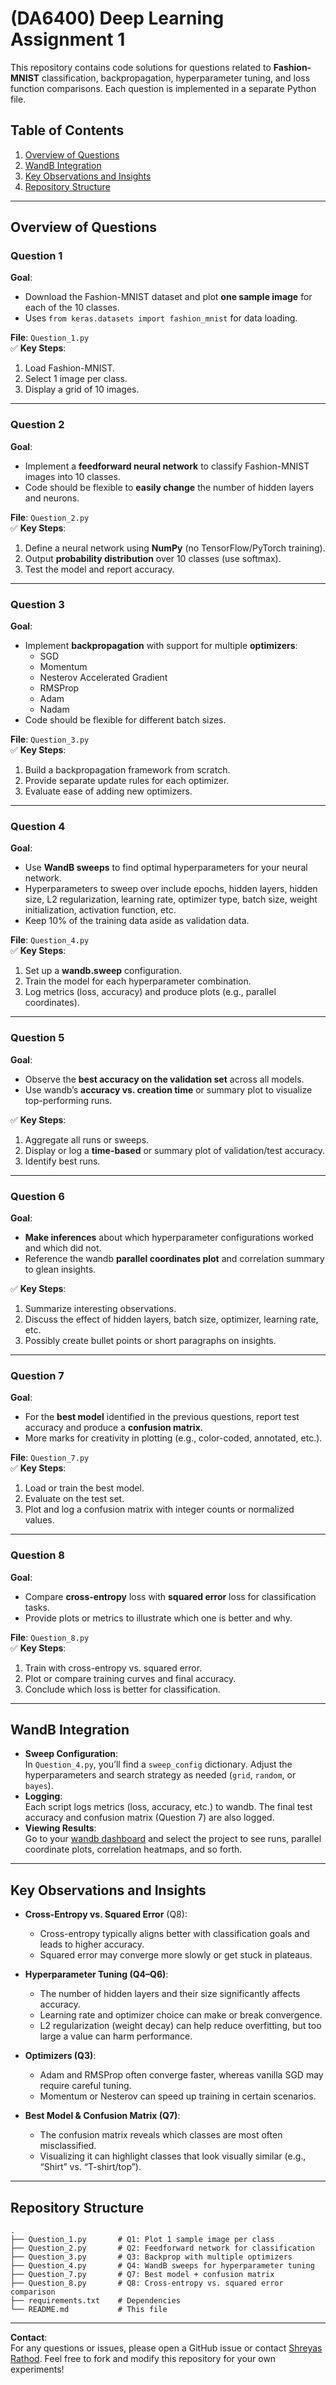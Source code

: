 # (DA6400) Deep Learning Assignment 1

This repository contains code solutions for questions related to **Fashion-MNIST** classification, backpropagation, hyperparameter tuning, and loss function comparisons. Each question is implemented in a separate Python file.

## Table of Contents

1. [Overview of Questions](#overview-of-questions)   
2. [WandB Integration](#wandb-integration)  
3. [Key Observations and Insights](#key-observations-and-insights)  
4. [Repository Structure](#repository-structure)  

---

## Overview of Questions

### Question 1
**Goal**:  
- Download the Fashion-MNIST dataset and plot **one sample image** for each of the 10 classes.  
- Uses `from keras.datasets import fashion_mnist` for data loading.

**File**: `Question_1.py`  
✅ **Key Steps**:
1. Load Fashion-MNIST.  
2. Select 1 image per class.  
3. Display a grid of 10 images.

---

### Question 2
**Goal**:  
- Implement a **feedforward neural network** to classify Fashion-MNIST images into 10 classes.  
- Code should be flexible to **easily change** the number of hidden layers and neurons.

**File**: `Question_2.py`  
✅ **Key Steps**:
1. Define a neural network using **NumPy** (no TensorFlow/PyTorch training).  
2. Output **probability distribution** over 10 classes (use softmax).  
3. Test the model and report accuracy.

---

### Question 3
**Goal**:  
- Implement **backpropagation** with support for multiple **optimizers**:  
  - SGD  
  - Momentum  
  - Nesterov Accelerated Gradient  
  - RMSProp  
  - Adam  
  - Nadam  
- Code should be flexible for different batch sizes.

**File**: `Question_3.py`  
✅ **Key Steps**:
1. Build a backpropagation framework from scratch.  
2. Provide separate update rules for each optimizer.  
3. Evaluate ease of adding new optimizers.

---

### Question 4
**Goal**:  
- Use **WandB sweeps** to find optimal hyperparameters for your neural network.  
- Hyperparameters to sweep over include epochs, hidden layers, hidden size, L2 regularization, learning rate, optimizer type, batch size, weight initialization, activation function, etc.  
- Keep 10% of the training data aside as validation data.

**File**: `Question_4.py`  
✅ **Key Steps**:
1. Set up a **wandb.sweep** configuration.  
2. Train the model for each hyperparameter combination.  
3. Log metrics (loss, accuracy) and produce plots (e.g., parallel coordinates).

---

### Question 5
**Goal**:  
- Observe the **best accuracy on the validation set** across all models.  
- Use wandb’s **accuracy vs. creation time** or summary plot to visualize top-performing runs.

✅ **Key Steps**:
1. Aggregate all runs or sweeps.  
2. Display or log a **time-based** or summary plot of validation/test accuracy.  
3. Identify best runs.

---

### Question 6
**Goal**:  
- **Make inferences** about which hyperparameter configurations worked and which did not.  
- Reference the wandb **parallel coordinates plot** and correlation summary to glean insights.

✅ **Key Steps**:
1. Summarize interesting observations.  
2. Discuss the effect of hidden layers, batch size, optimizer, learning rate, etc.  
3. Possibly create bullet points or short paragraphs on insights.

---

### Question 7
**Goal**:  
- For the **best model** identified in the previous questions, report test accuracy and produce a **confusion matrix**.  
- More marks for creativity in plotting (e.g., color-coded, annotated, etc.).

**File**: `Question_7.py`  
✅ **Key Steps**:
1. Load or train the best model.  
2. Evaluate on the test set.  
3. Plot and log a confusion matrix with integer counts or normalized values.

---

### Question 8
**Goal**:  
- Compare **cross-entropy** loss with **squared error** loss for classification tasks.  
- Provide plots or metrics to illustrate which one is better and why.

**File**: `Question_8.py`  
✅ **Key Steps**:
1. Train with cross-entropy vs. squared error.  
2. Plot or compare training curves and final accuracy.  
3. Conclude which loss is better for classification.

---

## WandB Integration

- **Sweep Configuration**:  
  In `Question_4.py`, you’ll find a `sweep_config` dictionary. Adjust the hyperparameters and search strategy as needed (`grid`, `random`, or `bayes`).  
- **Logging**:  
  Each script logs metrics (loss, accuracy, etc.) to wandb. The final test accuracy and confusion matrix (Question 7) are also logged.  
- **Viewing Results**:  
  Go to your [wandb dashboard](https://wandb.ai/) and select the project to see runs, parallel coordinate plots, correlation heatmaps, and so forth.

---

## Key Observations and Insights

- **Cross-Entropy vs. Squared Error** (Q8):  
  - Cross-entropy typically aligns better with classification goals and leads to higher accuracy.  
  - Squared error may converge more slowly or get stuck in plateaus.

- **Hyperparameter Tuning (Q4–Q6)**:  
  - The number of hidden layers and their size significantly affects accuracy.  
  - Learning rate and optimizer choice can make or break convergence.  
  - L2 regularization (weight decay) can help reduce overfitting, but too large a value can harm performance.

- **Optimizers (Q3)**:  
  - Adam and RMSProp often converge faster, whereas vanilla SGD may require careful tuning.  
  - Momentum or Nesterov can speed up training in certain scenarios.

- **Best Model & Confusion Matrix (Q7)**:  
  - The confusion matrix reveals which classes are most often misclassified.  
  - Visualizing it can highlight classes that look visually similar (e.g., “Shirt” vs. “T-shirt/top”).

---

## Repository Structure

```
.
├── Question_1.py       # Q1: Plot 1 sample image per class
├── Question_2.py       # Q2: Feedforward network for classification
├── Question_3.py       # Q3: Backprop with multiple optimizers
├── Question_4.py       # Q4: WandB sweeps for hyperparameter tuning
├── Question_7.py       # Q7: Best model + confusion matrix
├── Question_8.py       # Q8: Cross-entropy vs. squared error comparison
├── requirements.txt    # Dependencies
└── README.md           # This file
```

---

**Contact**:  
For any questions or issues, please open a GitHub issue or contact [Shreyas Rathod](https://github.com/Shreyas-Rathod). Feel free to fork and modify this repository for your own experiments!
